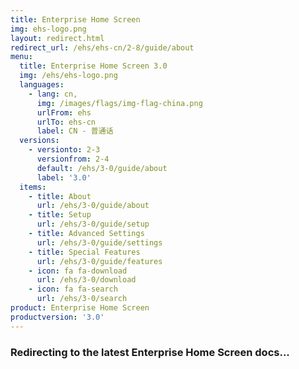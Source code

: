```yaml
---
title: Enterprise Home Screen
img: ehs-logo.png
layout: redirect.html
redirect_url: /ehs/ehs-cn/2-8/guide/about
menu:
  title: Enterprise Home Screen 3.0
  img: /ehs/ehs-logo.png
  languages:
    - lang: cn,
      img: /images/flags/img-flag-china.png
      urlFrom: ehs
      urlTo: ehs-cn
      label: CN - 普通话
  versions:
    - versionto: 2-3
      versionfrom: 2-4
      default: /ehs/3-0/guide/about
      label: '3.0'
  items:
    - title: About
      url: /ehs/3-0/guide/about
    - title: Setup
      url: /ehs/3-0/guide/setup
    - title: Advanced Settings
      url: /ehs/3-0/guide/settings
    - title: Special Features
      url: /ehs/3-0/guide/features
    - icon: fa fa-download
      url: /ehs/3-0/download
    - icon: fa fa-search
      url: /ehs/3-0/search
product: Enterprise Home Screen
productversion: '3.0'
---
```


### Redirecting to the latest Enterprise Home Screen docs...










